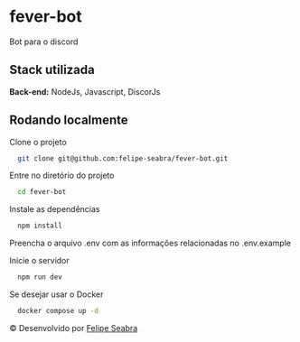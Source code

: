# fever-bot
Bot para o discord 


## Stack utilizada

**Back-end:** NodeJs, Javascript, DiscorJs



## Rodando localmente

Clone o projeto

```bash
  git clone git@github.com:felipe-seabra/fever-bot.git
```

Entre no diretório do projeto

```bash
  cd fever-bot
```

Instale as dependências

```bash
  npm install
```

Preencha o arquivo .env com as informações relacionadas no .env.example


Inicie o servidor

```bash
  npm run dev
```
Se desejar usar o Docker

```bash
  docker compose up -d
```


© Desenvolvido por [Felipe Seabra](https://www.linkedin.com/in/felipe-seabra/) 
